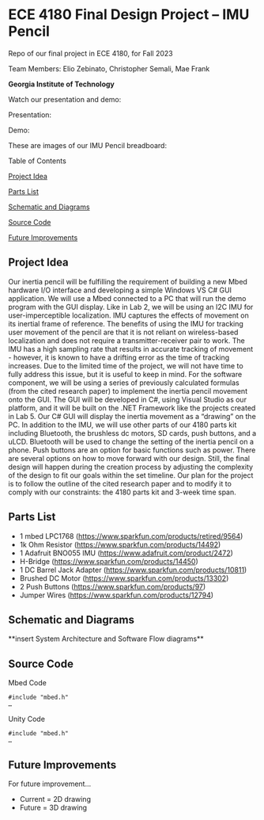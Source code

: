# ECE 4180 Final Design Project – IMU Pencil

Repo of our final project in ECE 4180, for Fall 2023

Team Members: Elio Zebinato, Christopher Semali, Mae Frank

**Georgia Institute of Technology**

Watch our presentation and demo:

Presentation:

Demo:

These are images of our IMU Pencil breadboard:

Table of Contents

[Project Idea](#project-idea)

[Parts List](#parts-list)

[Schematic and Diagrams](#schematic-and-diagrams)

[Source Code](#source-code)

[Future Improvements](#future-improvements)

## Project Idea

Our inertia pencil will be fulfilling the requirement of building a new Mbed hardware I/O interface and developing a simple Windows VS C\# GUI application. We will use a Mbed connected to a PC that will run the demo program with the GUI display. Like in Lab 2, we will be using an I2C IMU for user-imperceptible localization. IMU captures the effects of movement on its inertial frame of reference. The benefits of using the IMU for tracking user movement of the pencil are that it is not reliant on wireless-based localization and does not require a transmitter-receiver pair to work. The IMU has a high sampling rate that results in accurate tracking of movement - however, it is known to have a drifting error as the time of tracking increases. Due to the limited time of the project, we will not have time to fully address this issue, but it is useful to keep in mind. For the software component, we will be using a series of previously calculated formulas (from the cited research paper) to implement the inertia pencil movement onto the GUI. The GUI will be developed in C\#, using Visual Studio as our platform, and it will be built on the .NET Framework like the projects created in Lab 5. Our C\# GUI will display the inertia movement as a “drawing” on the PC. In addition to the IMU, we will use other parts of our 4180 parts kit including Bluetooth, the brushless dc motors, SD cards, push buttons, and a uLCD. Bluetooth will be used to change the setting of the inertia pencil on a phone. Push buttons are an option for basic functions such as power. There are several options on how to move forward with our design. Still, the final design will happen during the creation process by adjusting the complexity of the design to fit our goals within the set timeline. Our plan for the project is to follow the outline of the cited research paper and to modify it to comply with our constraints: the 4180 parts kit and 3-week time span.

## Parts List

-   1 mbed LPC1768 (<https://www.sparkfun.com/products/retired/9564>)
-   1k Ohm Resistor (<https://www.sparkfun.com/products/14492>)
-   1 Adafruit BNO055 IMU (<https://www.adafruit.com/product/2472>)
-   H-Bridge (<https://www.sparkfun.com/products/14450>)
-   1 DC Barrel Jack Adapter (<https://www.sparkfun.com/products/10811>)
-   Brushed DC Motor (<https://www.sparkfun.com/products/13302>)
-   2 Push Buttons (<https://www.sparkfun.com/products/97>)
-   Jumper Wires (<https://www.sparkfun.com/products/12794>)

## Schematic and Diagrams

\*\*insert System Architecture and Software Flow diagrams\*\*

## Source Code

Mbed Code

```
#include "mbed.h"
…
```

Unity Code

```
#include "mbed.h"
…
```

## Future Improvements

For future improvement…

-   Current = 2D drawing
-   Future = 3D drawing

